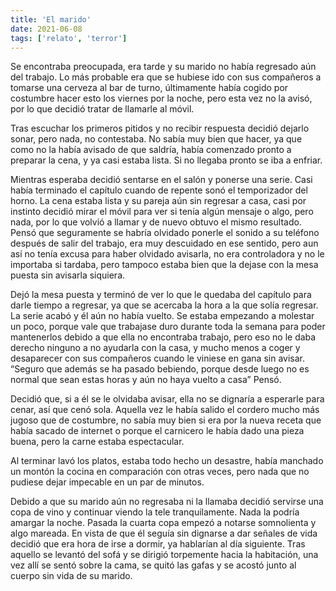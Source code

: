 ```yaml
---
title: 'El marido'
date: 2021-06-08
tags: ['relato', 'terror']
---
```


Se encontraba preocupada, era tarde y su marido no había regresado aún del trabajo. Lo más probable era que se hubiese ido con sus compañeros a tomarse una cerveza al bar de turno, últimamente había cogido por costumbre hacer esto los viernes por la noche, pero esta vez no la avisó, por lo que decidió tratar de llamarle al móvil.

Tras escuchar los primeros pitidos y no recibir respuesta decidió dejarlo sonar, pero nada, no contestaba. No sabía muy bien que hacer, ya que como no la había avisado de que saldría, había comenzado pronto a preparar la cena, y ya casi estaba lista. Si no llegaba pronto se iba a enfriar.

Mientras esperaba decidió sentarse en el salón y ponerse una serie. Casi había terminado el capítulo cuando de repente sonó el temporizador del horno. La cena estaba lista y su pareja aún sin regresar a casa, casi por instinto decidió mirar el móvil para ver si tenía algún mensaje o algo, pero nada, por lo que volvió a llamar y de nuevo obtuvo el mismo resultado. Pensó que seguramente se habría olvidado ponerle el sonido a su teléfono después de salir del trabajo, era muy descuidado en ese sentido, pero aun así no tenía excusa para haber olvidado avisarla, no era controladora y no le importaba si tardaba, pero tampoco estaba bien que la dejase con la mesa puesta sin avisarla siquiera.

Dejó la mesa puesta y terminó de ver lo que le quedaba del capítulo para darle tiempo a regresar, ya que se acercaba la hora a la que solía regresar. La serie acabó y él aún no había vuelto. Se estaba empezando a molestar un poco, porque vale que trabajase duro durante toda la semana para poder mantenerlos debido a que ella no encontraba trabajo, pero eso no le daba derecho ninguno a no ayudarla con la casa, y mucho menos a coger y desaparecer con sus compañeros cuando le viniese en gana sin avisar. “Seguro que además se ha pasado bebiendo, porque desde luego no es normal que sean estas horas y aún no haya vuelto a casa” Pensó.

Decidió que, si a él se le olvidaba avisar, ella no se dignaría a esperarle para cenar, así que cenó sola. Aquella vez le había salido el cordero mucho más jugoso que de costumbre, no sabía muy bien si era por la nueva receta que había sacado de internet o porque el carnicero le había dado una pieza buena, pero la carne estaba espectacular.

Al terminar lavó los platos, estaba todo hecho un desastre, había manchado un montón la cocina en comparación con otras veces, pero nada que no pudiese dejar impecable en un par de minutos.

Debido a que su marido aún no regresaba ni la llamaba decidió servirse una copa de vino y continuar viendo la tele tranquilamente. Nada la podría amargar la noche. Pasada la cuarta copa empezó a notarse somnolienta y algo mareada. En vista de que él seguía sin dignarse a dar señales de vida decidió que era hora de irse a dormir, ya hablarían al día siguiente. Tras aquello se levantó del sofá y se dirigió torpemente hacia la habitación, una vez allí se sentó sobre la cama, se quitó las gafas y se acostó junto al cuerpo sin vida de su marido.